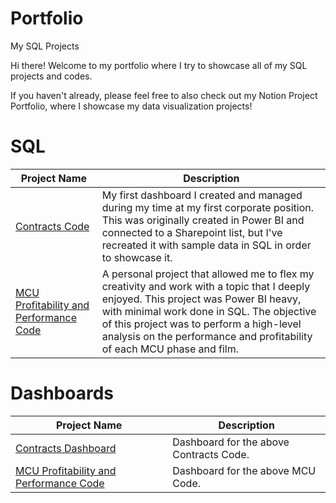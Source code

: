 # Portfolio
My SQL Projects

Hi there!
Welcome to my portfolio where I try to showcase all of my SQL projects and codes.

If you haven't already, please feel free to also check out my Notion Project Portfolio, where I showcase my data visualization projects!

# SQL

| Project Name  | Description |
| ------------- | ------------- |
| [Contracts Code](https://github.com/lardcheng/Contracts-Code)| My first dashboard I created and managed during my time at my first corporate position. This was originally created in Power BI and connected to a Sharepoint list, but I've recreated it with sample data in SQL in order to showcase it. |
| [MCU Profitability and Performance Code](https://github.com/lardcheng/MCU-Profitability-Project)| A personal project that allowed me to flex my creativity and work with a topic that I deeply enjoyed. This project was Power BI heavy, with minimal work done in SQL. The objective of this project was to perform a high-level analysis on the performance and profitability of each MCU phase and film. |

# Dashboards
| Project Name  | Description |
| ------------- | ------------- |
| [Contracts Dashboard](https://lardcheng.notion.site/Contracts-Dashboard-4042c67c3db2481dbf02918ed1a4ec4d)| Dashboard for the above Contracts Code. |
| [MCU Profitability and Performance Code](https://www.notion.so/lardcheng/MCU-Profitability-Dashboard-717835ee8f8a42c3972e93bf67a453f4)| Dashboard for the above MCU Code. |
